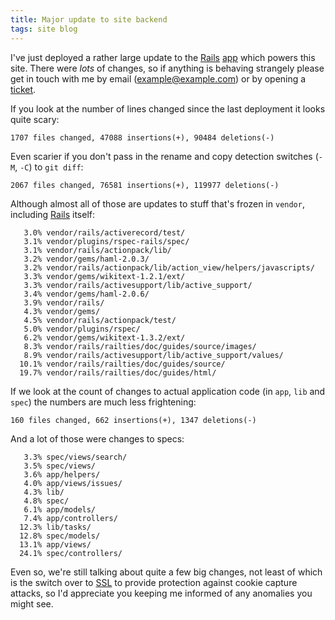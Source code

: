 ```yaml
---
title: Major update to site backend
tags: site blog
---
```


I've just deployed a rather large update to the [Rails](/wiki/Rails) [app](/wiki/app) which powers this site. There were _lots_ of changes, so if anything is behaving strangely please get in touch with me by email (<example@example.com>) or by opening a [ticket](/wiki/ticket).

If you look at the number of lines changed since the last deployment it looks quite scary:

    1707 files changed, 47088 insertions(+), 90484 deletions(-)

Even scarier if you don't pass in the rename and copy detection switches (`-M`, `-C`) to `git diff`:

    2067 files changed, 76581 insertions(+), 119977 deletions(-)

Although almost all of those are updates to stuff that's frozen in `vendor`, including [Rails](/wiki/Rails) itself:

       3.0% vendor/rails/activerecord/test/
       3.1% vendor/plugins/rspec-rails/spec/
       3.1% vendor/rails/actionpack/lib/
       3.2% vendor/gems/haml-2.0.3/
       3.2% vendor/rails/actionpack/lib/action_view/helpers/javascripts/
       3.3% vendor/gems/wikitext-1.2.1/ext/
       3.3% vendor/rails/activesupport/lib/active_support/
       3.4% vendor/gems/haml-2.0.6/
       3.9% vendor/rails/
       4.3% vendor/gems/
       4.5% vendor/rails/actionpack/test/
       5.0% vendor/plugins/rspec/
       6.2% vendor/gems/wikitext-1.3.2/ext/
       8.3% vendor/rails/railties/doc/guides/source/images/
       8.9% vendor/rails/activesupport/lib/active_support/values/
      10.1% vendor/rails/railties/doc/guides/source/
      19.7% vendor/rails/railties/doc/guides/html/

If we look at the count of changes to actual application code (in `app`, `lib` and `spec`) the numbers are much less frightening:

    160 files changed, 662 insertions(+), 1347 deletions(-)

And a lot of those were changes to specs:

       3.3% spec/views/search/
       3.5% spec/views/
       3.6% app/helpers/
       4.0% app/views/issues/
       4.3% lib/
       4.8% spec/
       6.1% app/models/
       7.4% app/controllers/
      12.3% lib/tasks/
      12.8% spec/models/
      13.1% app/views/
      24.1% spec/controllers/

Even so, we're still talking about quite a few big changes, not least of which is the switch over to [SSL](/wiki/SSL) to provide protection against cookie capture attacks, so I'd appreciate you keeping me informed of any anomalies you might see.
